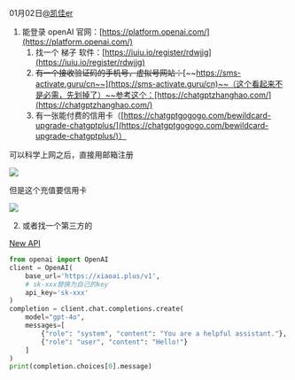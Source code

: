 01月02日[@凯佳er](undefined/qiaokate)

1. 能登录 openAI 官网：[https://platform.openai.com/](https://platform.openai.com/)
    1. 找一个 梯子 软件：[https://iuiu.io/register/rdwjjg](https://iuiu.io/register/rdwjjg)
    2. ~~有一个接收验证码的手机号，虚拟号网站：~~[~~https://sms-activate.guru/cn~~](https://sms-activate.guru/cn)~~（这个看起来不是必需，先划掉了）~~参考这个：[https://chatgptzhanghao.com/](https://chatgptzhanghao.com/)
    3. 有一张能付费的信用卡（[https://chatgptgogogo.com/bewildcard-upgrade-chatgptplus/](https://chatgptgogogo.com/bewildcard-upgrade-chatgptplus/)）

可以科学上网之后，直接用邮箱注册

![](https://cdn.nlark.com/yuque/0/2025/png/2639475/1736909837064-32ed9223-544e-4400-a3d1-d817934b6acf.png)

但是这个充值要信用卡

![](https://cdn.nlark.com/yuque/0/2025/png/2639475/1736910053021-042db46a-d7fc-4a8c-a504-8fb7a3df74dc.png)

2. 或者找一个第三方的

[New API](https://xiaoai.plus/register?aff=zEdb)

```python
from openai import OpenAI
client = OpenAI(
    base_url='https://xiaoai.plus/v1',
    # sk-xxx替换为自己的key
    api_key='sk-xxx'
)
completion = client.chat.completions.create(
    model="gpt-4o",
    messages=[
        {"role": "system", "content": "You are a helpful assistant."},
        {"role": "user", "content": "Hello!"}
    ]
)
print(completion.choices[0].message)
```


